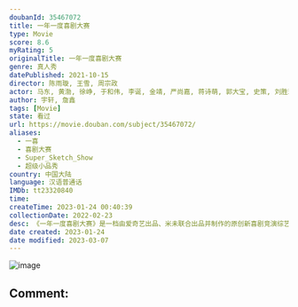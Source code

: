 ```yaml
---
doubanId: 35467072
title: 一年一度喜剧大赛
type: Movie
score: 8.6
myRating: 5
originalTitle: 一年一度喜剧大赛
genre: 真人秀
datePublished: 2021-10-15
director: 陈雨璇, 王雪, 周宗政
actor: 马东, 黄渤, 徐峥, 于和伟, 李诞, 金靖, 严尚嘉, 蒋诗萌, 郭大宝, 史策, 刘胜瑛, 张娜娜, 潘越, 尹贝希, 林慧颖, 小鹿, 璎宁, 韩晶如, 武六七, 周铁男, 扬凡, 单冠朝, 王化诚, 孙天宇, 刘思维, 王皓, 蒋易, 李栋, 陈天明, 杜康, 沈驰, 梦涵, 庄园, 朱毅, 土豆, 吕严, 黄澄澄, 东靖川, 顾宇峰, 宋木子, 合文俊, 李飞, 李秋盟, 周仕麒, 曹牧之, 王梓, 常诚, 顿珠, 周易铎, 宗俊涛, 强咚咚, 杨雨光, 闫佩伦, 张祐维, 唐马鹿, 周泽平, 蒋龙, 张弛, 大锁, 欧剑宇, 六兽, 刘天池, 于奥, 叶浏, 徐志胜, 呼兰, 黄龄, 傅首尔, 欧阳靖, 仁科, 茂涛, 沈腾, 贾玲
author: 宇轩, 詹鑫
tags: [Movie]
state: 看过
url: https://movie.douban.com/subject/35467072/
aliases:
  - 一喜
  - 喜剧大赛
  - Super_Sketch_Show
  - 超级小品秀
country: 中国大陆
language: 汉语普通话
IMDb: tt23320840
time: 
createTime: 2023-01-24 00:40:39
collectionDate: 2022-02-23
desc: 《一年一度喜剧大赛》是一档由爱奇艺出品、米未联合出品并制作的原创新喜剧竞演综艺。节目将通过一群喜剧人的作品展演，全方位展示品质优良、类型多样的中国原创新喜剧作品，选拔出创作能力、协作能力、表演能力最突...
date created: 2023-01-24
date modified: 2023-03-07
---
```


![image](p2701105839.jpg)

Comment:
---
